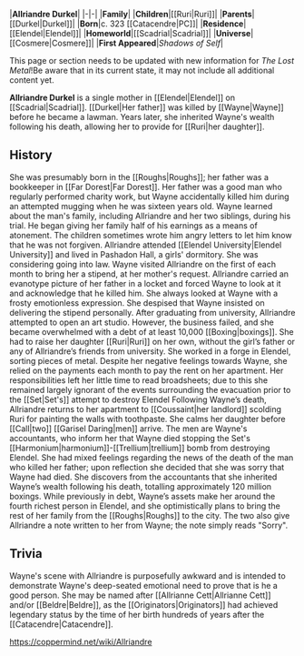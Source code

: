 |**Allriandre Durkel**|
|-|-|
|**Family**|
|**Children**|[[Ruri\|Ruri]]|
|**Parents**|[[Durkel\|Durkel]]|
|**Born**|c. 323 [[Catacendre\|PC]]|
|**Residence**|[[Elendel\|Elendel]]|
|**Homeworld**|[[Scadrial\|Scadrial]]|
|**Universe**|[[Cosmere\|Cosmere]]|
|**First Appeared**|*Shadows of Self*|

This page or section needs to be updated with new information for *The Lost Metal*!Be aware that in its current state, it may not include all additional content yet.

**Allriandre Durkel** is a single mother in [[Elendel\|Elendel]] on [[Scadrial\|Scadrial]]. [[Durkel\|Her father]] was killed by [[Wayne\|Wayne]] before he became a lawman. Years later, she inherited Wayne's wealth following his death, allowing her to provide for [[Ruri\|her daughter]].

## History
She was presumably born in the [[Roughs\|Roughs]]; her father was a bookkeeper in [[Far Dorest\|Far Dorest]]. Her father was a good man who regularly performed charity work, but Wayne accidentally killed him during an attempted mugging when he was sixteen years old. Wayne learned about the man's family, including Allriandre and her two siblings, during his trial. He began giving her family half of his earnings as a means of atonement. The children sometimes wrote him angry letters to let him know that he was not forgiven.
Allriandre attended [[Elendel University\|Elendel University]] and lived in Pashadon Hall, a girls' dormitory. She was considering going into law. Wayne visited Allriandre on the first of each month to bring her a stipend, at her mother's request. Allriandre carried an evanotype picture of her father in a locket and forced Wayne to look at it and acknowledge that he killed him. She always looked at Wayne with a frosty emotionless expression. She despised that Wayne insisted on delivering the stipend personally.
After graduating from university, Allriandre attempted to open an art studio. However, the business failed, and she became overwhelmed with a debt of at least 10,000 [[Boxing\|boxings]]. She had to raise her daughter [[Ruri\|Ruri]] on her own, without the girl’s father or any of Allriandre’s friends from university. She worked in a forge in Elendel, sorting pieces of metal. Despite her negative feelings towards Wayne, she relied on the payments each month to pay the rent on her apartment. Her responsibilities left her little time to read broadsheets; due to this she remained largely ignorant of the events surrounding the evacuation prior to the [[Set\|Set's]] attempt to destroy Elendel
Following Wayne’s death, Allriandre returns to her apartment to [[Coussaint\|her landlord]] scolding Ruri for painting the walls with toothpaste. She calms her daughter before [[Call\|two]] [[Garisel Daring\|men]] arrive. The men are Wayne's accountants, who inform her that Wayne died stopping the Set's [[Harmonium\|harmonium]]-[[Trellium\|trellium]] bomb from destroying Elendel. She had mixed feelings regarding the news of the death of the man who killed her father; upon reflection she decided that she was sorry that Wayne had died. She discovers from the accountants that she inherited Wayne’s wealth following his death, totalling approximately 120 million boxings. While previously in debt, Wayne’s assets make her around the fourth richest person in Elendel, and she optimistically plans to bring the rest of her family from the [[Roughs\|Roughs]] to the city. The two also give Allriandre a note written to her from Wayne; the note simply reads "Sorry".

## Trivia
Wayne's scene with Allriandre is purposefully awkward and is intended to demonstrate Wayne's deep-seated emotional need to prove that is he a good person.
She may be named after [[Allrianne Cett\|Allrianne Cett]] and/or [[Beldre\|Beldre]], as the [[Originators\|Originators]] had achieved legendary status by the time of her birth hundreds of years after the [[Catacendre\|Catacendre]].


https://coppermind.net/wiki/Allriandre